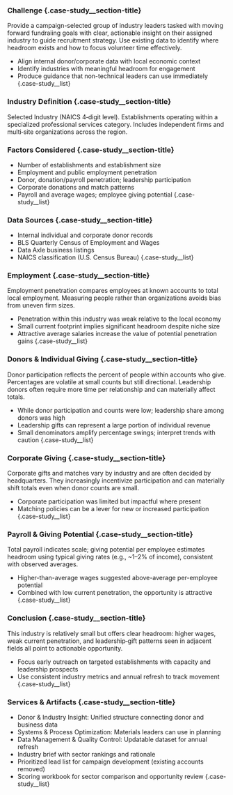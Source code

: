 ### Challenge {.case-study__section-title}

Provide a campaign-selected group of industry leaders tasked with moving forward fundraiing goals with clear, actionable insight on their assigned industry to guide recruitment strategy. Use existing data to identify where headroom exists and how to focus volunteer time effectively.

- Align internal donor/corporate data with local economic context
- Identify industries with meaningful headroom for engagement
- Produce guidance that non-technical leaders can use immediately
{.case-study__list}


### Industry Definition {.case-study__section-title}

Selected Industry (NAICS 4‑digit level). Establishments operating within a specialized professional services category. Includes independent firms and multi‑site organizations across the region.


### Factors Considered {.case-study__section-title}

- Number of establishments and establishment size
- Employment and public employment penetration
- Donor, donation/payroll penetration; leadership participation
- Corporate donations and match patterns
- Payroll and average wages; employee giving potential
{.case-study__list}


### Data Sources {.case-study__section-title}

- Internal individual and corporate donor records
- BLS Quarterly Census of Employment and Wages
- Data Axle business listings
- NAICS classification (U.S. Census Bureau)
{.case-study__list}


### Employment {.case-study__section-title}

Employment penetration compares employees at known accounts to total local employment. Measuring people rather than organizations avoids bias from uneven firm sizes.

- Penetration within this industry was weak relative to the local economy
- Small current footprint implies significant headroom despite niche size
- Attractive average salaries increase the value of potential penetration gains
{.case-study__list}


### Donors & Individual Giving {.case-study__section-title}

Donor participation reflects the percent of people within accounts who give. Percentages are volatile at small counts but still directional. Leadership donors often require more time per relationship and can materially affect totals.

- While donor participation and counts were low; leadership share among donors was high
- Leadership gifts can represent a large portion of individual revenue
- Small denominators amplify percentage swings; interpret trends with caution
{.case-study__list}


### Corporate Giving {.case-study__section-title}

Corporate gifts and matches vary by industry and are often decided by headquarters. They increasingly incentivize participation and can materially shift totals even when donor counts are small.

- Corporate participation was limited but impactful where present
- Matching policies can be a lever for new or increased participation
{.case-study__list}


### Payroll & Giving Potential {.case-study__section-title}

Total payroll indicates scale; giving potential per employee estimates headroom using typical giving rates (e.g., ~1–2% of income), consistent with observed averages.

- Higher-than-average wages suggested above-average per-employee potential
- Combined with low current penetration, the opportunity is attractive
{.case-study__list}


### Conclusion {.case-study__section-title}

This industry is relatively small but offers clear headroom: higher wages, weak current penetration, and leadership‑gift patterns seen in adjacent fields all point to actionable opportunity.

- Focus early outreach on targeted establishments with capacity and leadership prospects
- Use consistent industry metrics and annual refresh to track movement
{.case-study__list}


### Services & Artifacts {.case-study__section-title}

- Donor & Industry Insight: Unified structure connecting donor and business data
- Systems & Process Optimization: Materials leaders can use in planning
- Data Management & Quality Control: Updatable dataset for annual refresh
- Industry brief with sector rankings and rationale
- Prioritized lead list for campaign development (existing accounts removed)
- Scoring workbook for sector comparison and opportunity review
{.case-study__list}


 